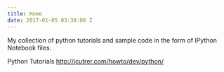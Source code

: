 ```yaml
---
title: Home
date: 2017-01-05 03:38:00 Z
---
```


My collection of python tutorials and sample code in the form of IPython Notebook files.

Python Tutorials http://jcutrer.com/howto/dev/python/